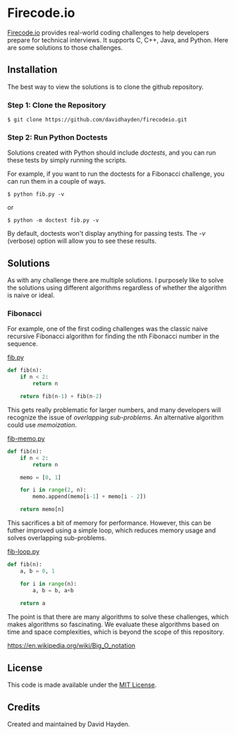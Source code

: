# Firecode.io

[Firecode.io](https://www.firecode.io/) provides real-world coding challenges to help developers prepare for technical interviews. It supports C, C++, Java, and Python. Here are some solutions to those challenges.

## Installation

The best way to view the solutions is to clone the github repository.

### Step 1: Clone the Repository

```
$ git clone https://github.com/davidhayden/firecodeio.git
```

### Step 2: Run Python Doctests

Solutions created with Python should include *doctests*, and you can run these tests by simply running the scripts.

For example, if you want to run the doctests for a Fibonacci challenge, you can run them in a couple of ways.

```
$ python fib.py -v
```

or

```
$ python -m doctest fib.py -v
```

By default, doctests won't display anything for passing tests. The *-v* (verbose) option will allow you to see these results.

## Solutions

As with any challenge there are multiple solutions. I purposely like to solve the solutions using different algorithms regardless of whether the algorithm is naive or ideal.

### Fibonacci

For example, one of the first coding challenges was the classic naive recursive Fibonacci algorithm for finding the nth Fibonacci number in the sequence.

[fib.py](fib.py)

```py
def fib(n):
    if n < 2:
        return n

    return fib(n-1) + fib(n-2)
```

This gets really problematic for larger numbers, and many developers will recognize the issue of *overlapping sub-problems*. An alternative algorithm could use *memoization*.

[fib-memo.py](fib-memo.py)

```py
def fib(n):
    if n < 2:
        return n

    memo = [0, 1]

    for i in range(2, n):
        memo.append(memo[i-1] + memo[i - 2])

    return memo[n]
```

This sacrifices a bit of memory for performance. However, this can be futher improved using a simple loop, which reduces memory usage and solves overlapping sub-problems.

[fib-loop.py](fib-loop.py)

```py
def fib(n):
    a, b = 0, 1

    for i in range(n):
        a, b = b, a+b
 
    return a
```

The point is that there are many algorithms to solve these challenges, which makes algorithms so fascinating. We evaluate these algorithms based on time and space complexities, which is beyond the scope of this repository.

https://en.wikipedia.org/wiki/Big_O_notation

## License
This code is made available under the [MIT License](http://www.opensource.org/licenses/mit-license.php).

## Credits
Created and maintained by David Hayden.
